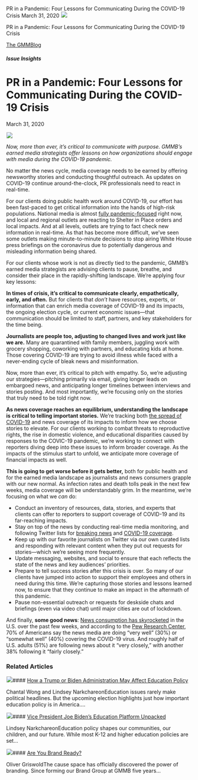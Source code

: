 



PR in a Pandemic: Four Lessons for Communicating During the COVID-19 Crisis
March 31, 2020
![](data:image/gif;base64,R0lGODlhAQABAAAAACH5BAEKAAEALAAAAAABAAEAAAICTAEAOw==)![](https://www.gmmb.com/wp-content/uploads/2020/11/covid-19-gmmb-post.jpg)



PR in a Pandemic: Four Lessons for Communicating During the COVID-19 Crisis





 [The GMMBlog](/blog/)



##### Issue Insights

 PR in a Pandemic: Four Lessons for Communicating During the COVID-19 Crisis
===========================================================================


March 31, 2020



![](data:image/gif;base64,R0lGODlhAQABAAAAACH5BAEKAAEALAAAAAABAAEAAAICTAEAOw==)![](https://www.gmmb.com/wp-content/uploads/2020/11/covid-19-gmmb-post-552x552.jpg) 


*Now, more than ever, it’s critical to communicate with purpose. GMMB’s earned media strategists offer lessons on how organizations should engage with media during the COVID-19 pandemic.*


No matter the news cycle, media coverage needs to be earned by offering newsworthy stories and conducting thoughtful outreach. As updates on COVID-19 continue around-the-clock, PR professionals need to react in real-time.


For our clients doing public health work around COVID-19, our effort has been fast-paced to get critical information into the hands of high-risk populations. National media is almost [fully pandemic-focused](https://twitter.com/joshbegley/status/1240988793613758465?s=20) right now, and local and regional outlets are reacting to Shelter in Place orders and local impacts. And at all levels, outlets are trying to fact check new information in real-time. As that has become more difficult, we’ve seen some outlets making minute-to-minute decisions to stop airing White House press briefings on the coronavirus due to potentially dangerous and misleading information being shared.


For our clients whose work is not as directly tied to the pandemic, GMMB’s earned media strategists are advising clients to pause, breathe, and consider their place in the rapidly-shifting landscape. We’re applying four key lessons:


**In times of crisis, it’s critical to communicate clearly, empathetically, early, and often.** But for clients that *don’t* have resources, experts, or information that can enrich media coverage of COVID-19 and its impacts, the ongoing election cycle, or current economic issues—that communication should be limited to staff, partners, and key stakeholders for the time being.


**Journalists are people too, adjusting to changed lives and work just like we are.** Many are quarantined with family members, juggling work with grocery shopping, coworking with partners, and educating kids at home. Those covering COVID-19 are trying to avoid illness while faced with a never-ending cycle of bleak news and misinformation.


Now, more than ever, it’s critical to pitch with empathy. So, we’re adjusting our strategies—pitching primarily via email, giving longer leads on embargoed news, and anticipating longer timelines between interviews and stories posting. And most importantly, we’re focusing only on the stories that truly need to be told right now.


**As news coverage reaches an equilibrium, understanding the landscape is critical to telling important stories.** We’re tracking both [the spread of COVID-19](https://covidactnow.org/) and news coverage of its impacts to inform how we choose stories to elevate. For our clients working to combat threats to reproductive rights, the rise in domestic violence, and educational disparities caused by responses to the COVIC-19 pandemic, we’re working to connect with reporters diving deep into these issues to inform broader coverage. As the impacts of the stimulus start to unfold, we anticipate more coverage of financial impacts as well.


**This is going to get worse before it gets better,** both for public health and for the earned media landscape as journalists and news consumers grapple with our new normal. As infection rates and death tolls peak in the next few weeks, media coverage will be understandably grim. In the meantime, we’re focusing on what we *can* do:


* Conduct an inventory of resources, data, stories, and experts that clients can offer to reporters to support coverage of COVID-19 and its far-reaching impacts.
* Stay on top of the news by conducting real-time media monitoring, and following Twitter lists for [breaking news](https://twitter.com/i/lists/1010) and [COVID-19 coverage](https://twitter.com/i/lists/1233998285779632128).
* Keep up with our favorite journalists on Twitter via our own curated lists and responding with relevant content when they put out requests for stories—which we’re seeing more frequently.
* Update messaging, websites, and social to ensure that each reflects the state of the news and key audiences’ priorities.
* Prepare to tell success stories after this crisis is over. So many of our clients have jumped into action to support their employees and others in need during this time. We’re capturing those stories and lessons learned now, to ensure that they continue to make an impact in the aftermath of this pandemic.
* Pause non-essential outreach or requests for deskside chats and briefings (even via video chat) until major cities are out of lockdown.


And finally, **some good news**: [News consumption has skyrocketed](https://www.axios.com/newsletters/axios-media-trends-b644854d-8230-4758-bd56-e493913cd9b7.html?utm_source=newsletter&utm_medium=email&utm_campaign=newsletter_axiosmediatrends&stream=top) in the U.S. over the past few weeks, and according to the [Pew Research Center](https://www.journalism.org/2020/03/18/americans-immersed-in-covid-19-news-most-think-media-are-doing-fairly-well-covering-it/?utm_content=buffer8fe65&utm_medium=social&utm_source=twitter.com&utm_campaign=buffer), 70% of Americans say the news media are doing “very well” (30%) or “somewhat well” (40%) covering the COVID-19 virus. And roughly half of U.S. adults (51%) are following news about it “very closely,” with another 38% following it “fairly closely.”









### Related Articles

![](data:image/gif;base64,R0lGODlhAQABAAAAACH5BAEKAAEALAAAAAABAAEAAAICTAEAOw==)![](https://www.gmmb.com/wp-content/uploads/2020/11/neonbrand-zFSo6bnZJTw-unsplash-scaled-380x200.jpg)#### [How a Trump or Biden Administration May Affect Education Policy](https://www.gmmb.com/news/trump-biden-education-policy/)

Chantal Wong and Lindsey NarkchareonEducation issues rarely make political headlines. But the upcoming election highlights just how important education policy is in America.…

![](data:image/gif;base64,R0lGODlhAQABAAAAACH5BAEKAAEALAAAAAABAAEAAAICTAEAOw==)![](https://www.gmmb.com/wp-content/uploads/2020/11/kimberly-farmer-lUaaKCUANVI-unsplash-380x200.jpg)#### [Vice President Joe Biden’s Education Platform Unpacked](https://www.gmmb.com/news/vice-president-joe-bidens-education-platform-unpacked/)

Lindsey NarkchareonEducation policy shapes our communities, our children, and our future. While most K-12 and higher education policies are set…

![](data:image/gif;base64,R0lGODlhAQABAAAAACH5BAEKAAEALAAAAAABAAEAAAICTAEAOw==)![](https://www.gmmb.com/wp-content/uploads/2016/12/Holiday_Card_2016-e1501164093691-380x200.jpg)#### [Are You Brand Ready?](https://www.gmmb.com/news/are-you-brand-ready/)

Oliver GriswoldThe cause space has officially discovered the power of branding. Since forming our Brand Group at GMMB five years…




